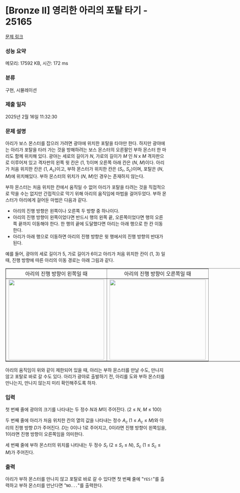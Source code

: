 # [Bronze II] 영리한 아리의 포탈 타기 - 25165 

[문제 링크](https://www.acmicpc.net/problem/25165) 

### 성능 요약

메모리: 17592 KB, 시간: 172 ms

### 분류

구현, 시뮬레이션

### 제출 일자

2025년 2월 16일 11:32:30

### 문제 설명

<p>아리가 보스 몬스터를 잡으러 가려면 광야에 위치한 포탈을 타야만 한다. 하지만 광야에는 아리가 포탈을 타러 가는 것을 방해하려는 보스 몬스터의 오른팔인 부하 몬스터 한 마리도 함께 위치해 있다. 광야는 세로의 길이가 <em>N</em>, 가로의 길이가 <em>M</em> 인 <em>N</em> x <em>M</em> 격자판으로 이루어져 있고 격자판의 왼쪽 윗 칸은 (1, 1)이며 오른쪽 아래 칸은 (<em>N</em>, <em>M</em>)이다. 아리가 처음 위치한 칸은 (1, <em>A<sub>c</sub></em>)이고, 부하 몬스터가 위치한 칸은 (<em>S<sub>r</sub></em>, <em>S<sub>c</sub></em>)이며, 포탈은 (<em>N</em>, <em>M</em>)에 위치해있다. 부하 몬스터의 위치가 (<em>N</em>, <em>M</em>)인 경우는 존재하지 않는다.</p>

<p>부하 몬스터는 처음 위치한 칸에서 움직일 수 없어 아리가 포탈을 타려는 것을 직접적으로 막을 수는 없지만 간접적으로 막기 위해 아리의 움직임에 마법을 걸어두었다. 부하 몬스터가 아리에게 걸어둔 마법은 다음과 같다.</p>

<ul>
	<li>아리의 진행 방향은 왼쪽이나 오른쪽 두 방향 중 하나이다.</li>
	<li>아리의 진행 방향이 왼쪽이었다면 반드시 행의 왼쪽 끝, 오른쪽이었다면 행의 오른쪽 끝까지 이동해야 한다. 한 행의 끝에 도달했다면 아리는 아래 행으로 한 칸 이동한다.</li>
	<li>아리가 아래 행으로 이동하면 아리의 진행 방향은 윗 행에서의 진행 방향의 반대가 된다.</li>
</ul>

<p>예를 들어, 광야의 세로 길이가 5, 가로 길이가 6이고 아리가 처음 위치한 칸이 (1, 3) 일 때, 진행 방향에 따른 아리의 이동 경로는 아래 그림과 같다.</p>

<table align="center" border="1" cellpadding="1" cellspacing="1" class="table table-bordered" style="width: 900px;">
	<tbody>
		<tr>
			<td style="text-align: center;">아리의 진행 방향이 왼쪽일 때</td>
			<td style="text-align: center;">아리의 진행 방향이 오른쪽일 때</td>
		</tr>
		<tr>
			<td style="text-align: center;"><img alt="" src="https://upload.acmicpc.net/2439b24d-fbe4-4def-b231-ce2ed5a5e6ac/" style="width: 298px; height: 250px;"></td>
			<td style="text-align: center;"><img alt="" src="https://upload.acmicpc.net/1676d0dd-0760-498c-b92f-b6c2c466297e/" style="width: 300px; height: 250px;"></td>
		</tr>
	</tbody>
</table>

<p>아리의 움직임이 위와 같이 제한되어 있을 때, 아리는 부하 몬스터를 만날 수도, 만나지 않고 포탈로 바로 갈 수도 있다. 아리가 광야로 출발하기 전, 아리를 도와 부하 몬스터를 만나는지, 만나지 않는지 미리 확인해주도록 하자.</p>

### 입력 

 <p>첫 번째 줄에 광야의 크기를 나타내는 두 정수 <em>N</em>과 <em>M</em>이 주어진다. (2 ≤ <em>N</em>, <em>M</em> ≤ 100)</p>

<p>두 번째 줄에 아리가 처음 위치한 칸의 열의 값을 나타내는 정수 <em>A<sub>c </sub></em>(1 ≤ <em>A<sub>c</sub></em> ≤ <em>M</em>)와 아리의 진행 방향 <em>D</em>가 주어진다. <em>D</em>는 0이나 1로 주어지고, 0이라면 진행 방향이 왼쪽임을, 1이라면 진행 방향이 오른쪽임을 의미한다.</p>

<p>세 번째 줄에 부하 몬스터의 위치를 나타내는 두 정수 <em>S<sub>r</sub></em> (2 ≤ <em>S<sub>r</sub></em> ≤ <em>N</em>), <em>S<sub>c</sub></em> (1 ≤ <em>S<sub>c</sub></em> ≤ <em>M</em>)가 주어진다.</p>

### 출력 

 <p>아리가 부하 몬스터를 만나지 않고 포탈로 바로 갈 수 있다면 첫 번째 줄에 "<code>YES!</code>"를 출력하고 부하 몬스터를 만난다면 "<code>NO...</code>"를 출력한다.</p>

